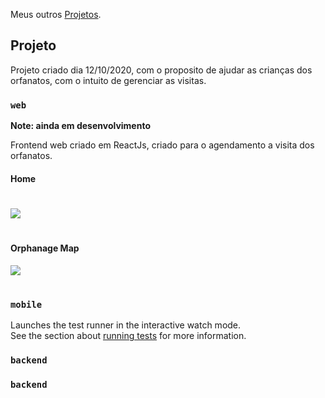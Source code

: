 Meus outros [Projetos](https://github.com/viniciushrk).

## Projeto

Projeto criado dia 12/10/2020, com o proposito de ajudar as crianças dos orfanatos, com o intuito de gerenciar as visitas.

### `web`

**Note: ainda em desenvolvimento**

Frontend web criado em ReactJs, criado para o agendamento a visita dos orfanatos.

#### Home

#

<img src="./capture-screen/home.png"/>

#

#### Orphanage Map

<img src="./capture-screen/orphanage-map.png"/>

#

### `mobile`

Launches the test runner in the interactive watch mode.<br />
See the section about [running tests](https://facebook.github.io/create-react-app/docs/running-tests) for more information.

### `backend`

### `backend`
